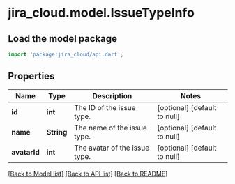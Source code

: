 # jira_cloud.model.IssueTypeInfo

## Load the model package
```dart
import 'package:jira_cloud/api.dart';
```

## Properties
Name | Type | Description | Notes
------------ | ------------- | ------------- | -------------
**id** | **int** | The ID of the issue type. | [optional] [default to null]
**name** | **String** | The name of the issue type. | [optional] [default to null]
**avatarId** | **int** | The avatar of the issue type. | [optional] [default to null]

[[Back to Model list]](../README.md#documentation-for-models) [[Back to API list]](../README.md#documentation-for-api-endpoints) [[Back to README]](../README.md)


